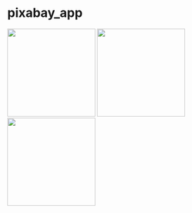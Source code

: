 # pixabay_app






<img src="https://user-images.githubusercontent.com/118456066/214764206-5902d6fe-4e92-428a-922a-b47ad4128ea2.jpg" width="200px">          <img src="https://user-images.githubusercontent.com/118456066/214764214-a64c47d8-a082-4375-baa0-630d2168f5bb.jpg" width="200px">          <img src="https://user-images.githubusercontent.com/118456066/214764232-4cd18acd-02e1-4a33-90f1-c5f3280dde7d.jpg" width="200px">




